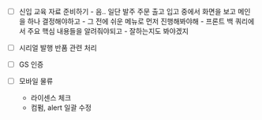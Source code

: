 - [ ] 신입 교육 자료 준비하기 
		- 음.. 일단 발주 주문 출고 입고 중에서 화면을 보고 메인을 하나 결정해야하고 
		- 그 전에 쉬운 메뉴로 먼저 진행해봐야해 
		- 프론트 백 쿼리에서 주요 핵심 내용들을 알려줘야되고 
		- 잘하는지도 봐야겠지 

- [ ] 시리얼 발행 반품 관련 처리

- [ ] GS 인증 

- [ ] 모바일 물류 
	- 라이센스 체크 
	- 컴펌, alert 일괄 수정 
